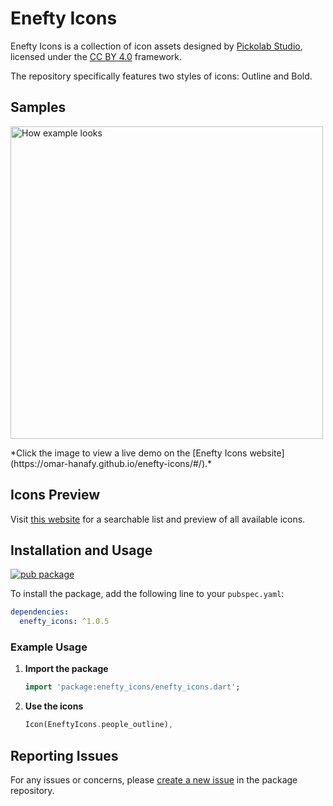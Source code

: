 # Enefty Icons

Enefty Icons is a collection of icon assets
designed by [Pickolab Studio](https://www.figma.com/@PickolabStudio),
licensed under the [CC BY 4.0](https://creativecommons.org/licenses/by/4.0/) framework.

The repository specifically features two styles of icons: Outline and Bold.

## Samples

<p> <a href="https://omar-hanafy.github.io/enefty-icons/#/"><img src="https://raw.githubusercontent.com/omar-hanafy/nft-icons/main/icon_preview_1.0.0.png" alt="How example looks" width="500"> </a></p>
*Click the image to view a live demo on the [Enefty Icons website](https://omar-hanafy.github.io/enefty-icons/#/).*

## Icons Preview

Visit [this website](https://omar-hanafy.github.io/enefty-icons/#/) for a searchable list and preview of all available icons.

## Installation and Usage

[![pub package](https://img.shields.io/pub/v/enefty_icons)](https://pub.dev/packages/enefty_icons)

To install the package, add the following line to your `pubspec.yaml`:

```yaml
dependencies:
  enefty_icons: ^1.0.5
```

### Example Usage

1. **Import the package**

    ```dart
    import 'package:enefty_icons/enefty_icons.dart';
    ```

2. **Use the icons**

    ```dart
    Icon(EneftyIcons.people_outline),
    ```

## Reporting Issues

For any issues or concerns, please [create a new issue](https://github.com/omar-hanafy/enefty_icons/issues) in the package repository.
